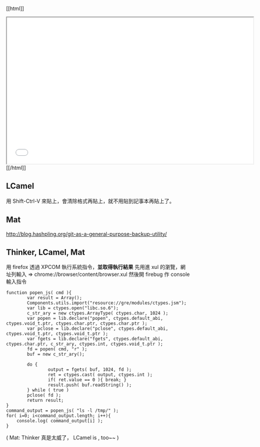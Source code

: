 


[[html]]
<iframe src='<http://pad.hackingthursday.org>  ?showControls=true&showChat=true&showLineNumbers=true&useMonospaceFont=false' width=675 height=400></iframe>
[[/html]]

## LCamel

用 Shift-Ctrl-V 來貼上，會清除格式再貼上，就不用貼到記事本再貼上了。

## Mat

<http://blog.hashpling.org/git-as-a-general-purpose-backup-utility/>

## Thinker, LCamel, Mat


用 firefox 透過 XPCOM 執行系統指令，**並取得執行結果**
先用進 xul 的瀏覽，網址列輸入 => chrome://browser/content/browser.xul
然後開 firebug 作 console 輸入指令

    function popen_js( cmd ){
            var result = Array();
            Components.utils.import("resource://gre/modules/ctypes.jsm");
            var lib = ctypes.open("libc.so.6");
            c_str_ary = new ctypes.ArrayType( ctypes.char, 1024 );
            var popen = lib.declare("popen", ctypes.default_abi, ctypes.void_t.ptr, ctypes.char.ptr, ctypes.char.ptr );
            var pclose = lib.declare("pclose", ctypes.default_abi, ctypes.void_t.ptr, ctypes.void_t.ptr );
            var fgets = lib.declare("fgets", ctypes.default_abi, ctypes.char.ptr, c_str_ary, ctypes.int, ctypes.void_t.ptr );
            fd = popen( cmd, "r" );
            buf = new c_str_ary();

            do {
                    output = fgets( buf, 1024, fd );
                    ret = ctypes.cast( output, ctypes.int );
                    if( ret.value == 0 ){ break; }
                    result.push( buf.readString() );
            } while ( true )
            pclose( fd );
            return result;
    }
    command_output = popen_js( "ls -l /tmp/" );
    for( i=0; i<command_output.length; i++){
        console.log( command_output[i] );
    }


( Mat: Thinker 真是太威了， LCamel is , too~~ )